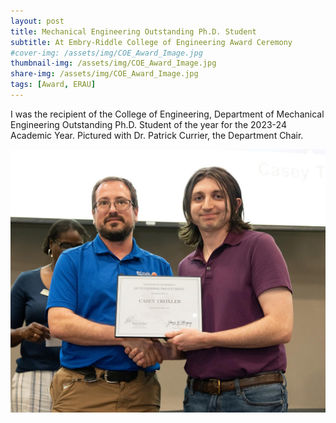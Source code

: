 ```yaml
---
layout: post
title: Mechanical Engineering Outstanding Ph.D. Student
subtitle: At Embry-Riddle College of Engineering Award Ceremony 
#cover-img: /assets/img/COE_Award_Image.jpg
thumbnail-img: /assets/img/COE_Award_Image.jpg
share-img: /assets/img/COE_Award_Image.jpg
tags: [Award, ERAU]
---
```


I was the recipient of the College of Engineering, Department of Mechanical Engineering Outstanding Ph.D. Student of the year for the 2023-24 Academic Year. Pictured with Dr. Patrick Currier, the Department Chair. 

![Image](assets/img/COE_Award_Image.jpg)